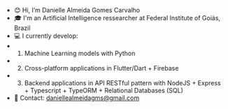 - 😊 Hi, I’m Danielle Almeida Gomes Carvalho
- 🎓 I'm an Artificial Intelligence ressearcher at Federal Institute of Goiás, Brazil
- 💻 I currently develop: 
- 1) Machine Learning models with Python
- 2) Cross-platform applications in Flutter/Dart + Firebase
- 3) Backend applications in API RESTful pattern with NodeJS + Express + Typescript + TypeORM + Relational Databases (SQL)
- 📧 Contact: daniellealmeidagms@gmail.com
